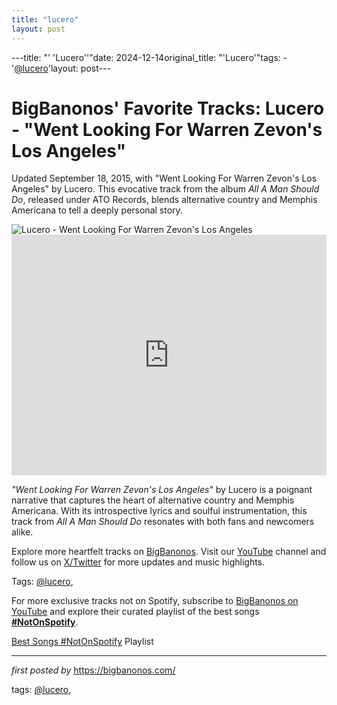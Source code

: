 ```yaml
---
title: "lucero"
layout: post
---
```

---title: "' 'Lucero''"date: 2024-12-14original_title: "'Lucero'"tags:  - '[@lucero](/tags/lucero/)'layout: post---<!-- Post Title --><h1 >BigBanonos' Favorite Tracks: Lucero - "Went Looking For Warren Zevon's Los Angeles"</h1> <!-- Introductory Text --><p >Updated September 18, 2015, with "Went Looking For Warren Zevon's Los Angeles" by Lucero. This evocative track from the album <em>All A Man Should Do</em>, released under ATO Records, blends alternative country and Memphis Americana to tell a deeply personal story.</p> <!-- Featured Image --><div > <img src="https://vuhaus-production.imgix.net/store/e85fc9e1fc5f59234b05f51b757aa416963609f06b99b61397922fea09ee?ixlib=rb-1.1.0&w=960&h=540&rect=0%2C0%2C2560%2C1439&q=70&dpr=1&fm=jpg" alt="Lucero - Went Looking For Warren Zevon's Los Angeles" /></div> <!-- YouTube Video Embed --><div > <iframe width="100%" height="385" src="https://www.youtube.com/embed/4j8d9ZKySPs" title="Lucero - Went Looking for Warren Zevon's Los Angeles (Official Audio)" frameborder="0" allow="accelerometer; autoplay; clipboard-write; encrypted-media; gyroscope; picture-in-picture; web-share" referrerpolicy="strict-origin-when-cross-origin" allowfullscreen></iframe></div> <!-- Song Information --><div > <p><em>"Went Looking For Warren Zevon's Los Angeles"</em> by Lucero is a poignant narrative that captures the heart of alternative country and Memphis Americana. With its introspective lyrics and soulful instrumentation, this track from <em>All A Man Should Do</em> resonates with both fans and newcomers alike.</p></div> <!-- Footer Links --><div > <p>Explore more heartfelt tracks on <a href="https://bigbanonos.com/" target="_blank">BigBanonos</a>. Visit our <a href="https://www.youtube.com/[@BigBanonos](/tags/BigBanonos/)" target="_blank">YouTube</a> channel and follow us on <a href="https://x.com/bigbanonos" target="_blank">X/Twitter</a> for more updates and music highlights.</p></div> <!-- Tags --><p >Tags: [@lucero](/tags/lucero/),</p><!--Subscribe and Playlist Links--><div>    <p>For more exclusive tracks not on Spotify, subscribe to <a href="https://www.youtube.com/[@BigBanonos](/tags/BigBanonos/)" target="_blank">BigBanonos on YouTube</a> and explore their curated playlist of the best songs <strong>[#NotOnSpotify](/tags/NotOnSpotify/)</strong>.</p>    <p><a href="https://www.youtube.com/playlist?list=PLtuNtuTatqI0kFahUCbtbfenC_ET5O_tr" target="_blank">Best Songs [#NotOnSpotify](/tags/NotOnSpotify/) Playlist<br /></a></p></div><hr /><p><em>first posted by</em> <a href="https://bigbanonos.com/" rel="noopener" target="_new">https://bigbanonos.com/</a></p><p>tags: [@lucero](/tags/lucero/),</p>